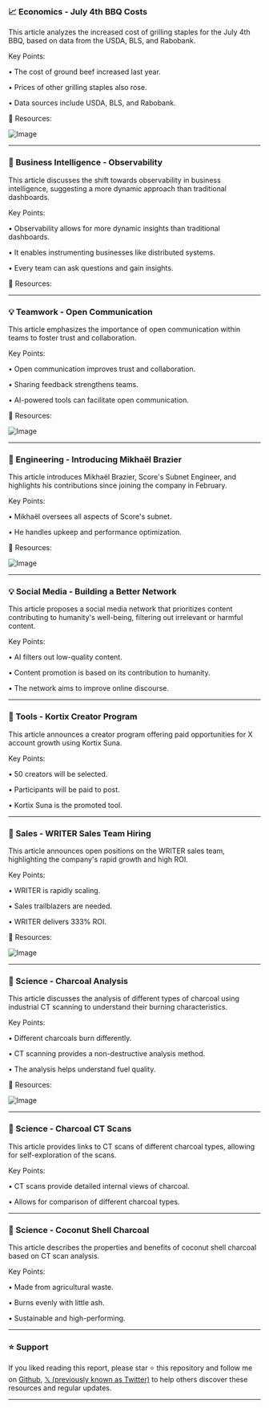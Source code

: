### 📈 Economics - July 4th BBQ Costs

This article analyzes the increased cost of grilling staples for the July 4th BBQ, based on data from the USDA, BLS, and Rabobank.

Key Points:

• The cost of ground beef increased last year.


• Prices of other grilling staples also rose.


• Data sources include USDA, BLS, and Rabobank.


🔗 Resources:

![Image](https://pbs.twimg.com/media/GvBg_gxWsAAptc_?format=jpg&name=small)


---

### 🤖 Business Intelligence - Observability

This article discusses the shift towards observability in business intelligence, suggesting a more dynamic approach than traditional dashboards.

Key Points:

• Observability allows for more dynamic insights than traditional dashboards.


• It enables instrumenting businesses like distributed systems.


• Every team can ask questions and gain insights.


🔗 Resources:


---

### 💡 Teamwork - Open Communication

This article emphasizes the importance of open communication within teams to foster trust and collaboration.

Key Points:

• Open communication improves trust and collaboration.


• Sharing feedback strengthens teams.


• AI-powered tools can facilitate open communication.



🔗 Resources:

![Image](https://pbs.twimg.com/media/GvBjPl1WAAA37RF?format=jpg&name=small)


---

### 🤖 Engineering - Introducing Mikhaël Brazier

This article introduces Mikhaël Brazier, Score's Subnet Engineer, and highlights his contributions since joining the company in February.

Key Points:

• Mikhaël oversees all aspects of Score's subnet.


• He handles upkeep and performance optimization.



🔗 Resources:

![Image](https://pbs.twimg.com/media/GvAiLrIWcAASV5l?format=jpg&name=small)


---

### 💡 Social Media - Building a Better Network

This article proposes a social media network that prioritizes content contributing to humanity's well-being, filtering out irrelevant or harmful content.

Key Points:

• AI filters out low-quality content.


• Content promotion is based on its contribution to humanity.


• The network aims to improve online discourse.


---

### 🚀 Tools - Kortix Creator Program

This article announces a creator program offering paid opportunities for X account growth using Kortix Suna.

Key Points:

• 50 creators will be selected.


• Participants will be paid to post.


• Kortix Suna is the promoted tool.


---

### 🤖 Sales - WRITER Sales Team Hiring

This article announces open positions on the WRITER sales team, highlighting the company's rapid growth and high ROI.

Key Points:

• WRITER is rapidly scaling.


• Sales trailblazers are needed.


• WRITER delivers 333% ROI.


🔗 Resources:

![Image](https://pbs.twimg.com/amplify_video_thumb/1940867031160487936/img/GWff7Osh91qIvZ8W.jpg)


---

### 🔬 Science - Charcoal Analysis

This article discusses the analysis of different types of charcoal using industrial CT scanning to understand their burning characteristics.

Key Points:

• Different charcoals burn differently.


• CT scanning provides a non-destructive analysis method.


• The analysis helps understand fuel quality.


🔗 Resources:

![Image](https://pbs.twimg.com/tweet_video_thumb/Gu9l9h8W4AARoZe.jpg)


---

### 🔬 Science - Charcoal CT Scans

This article provides links to CT scans of different charcoal types, allowing for self-exploration of the scans.

Key Points:

• CT scans provide detailed internal views of charcoal.


• Allows for comparison of different charcoal types.



---

### 🔬 Science - Coconut Shell Charcoal

This article describes the properties and benefits of coconut shell charcoal based on CT scan analysis.

Key Points:

• Made from agricultural waste.


• Burns evenly with little ash.


• Sustainable and high-performing.


---

### ⭐️ Support

If you liked reading this report, please star ⭐️ this repository and follow me on [Github](https://github.com/Drix10), [𝕏 (previously known as Twitter)](https://x.com/DRIX_10_) to help others discover these resources and regular updates.

---